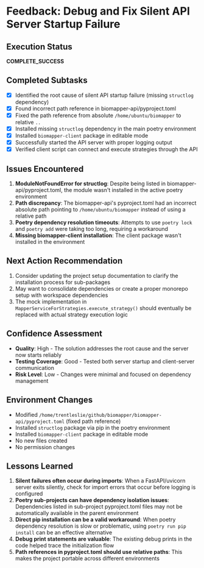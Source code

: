 # Feedback: Debug and Fix Silent API Server Startup Failure

## Execution Status
**COMPLETE_SUCCESS**

## Completed Subtasks
- [x] Identified the root cause of silent API startup failure (missing `structlog` dependency)
- [x] Found incorrect path reference in biomapper-api/pyproject.toml
- [x] Fixed the path reference from absolute `/home/ubuntu/biomapper` to relative `..`
- [x] Installed missing `structlog` dependency in the main poetry environment
- [x] Installed `biomapper-client` package in editable mode
- [x] Successfully started the API server with proper logging output
- [x] Verified client script can connect and execute strategies through the API

## Issues Encountered
1. **ModuleNotFoundError for structlog**: Despite being listed in biomapper-api/pyproject.toml, the module wasn't installed in the active poetry environment
2. **Path discrepancy**: The biomapper-api's pyproject.toml had an incorrect absolute path pointing to `/home/ubuntu/biomapper` instead of using a relative path
3. **Poetry dependency resolution timeouts**: Attempts to use `poetry lock` and `poetry add` were taking too long, requiring a workaround
4. **Missing biomapper-client installation**: The client package wasn't installed in the environment

## Next Action Recommendation
1. Consider updating the project setup documentation to clarify the installation process for sub-packages
2. May want to consolidate dependencies or create a proper monorepo setup with workspace dependencies
3. The mock implementation in `MapperServiceForStrategies.execute_strategy()` should eventually be replaced with actual strategy execution logic

## Confidence Assessment
- **Quality**: High - The solution addresses the root cause and the server now starts reliably
- **Testing Coverage**: Good - Tested both server startup and client-server communication
- **Risk Level**: Low - Changes were minimal and focused on dependency management

## Environment Changes
- Modified `/home/trentleslie/github/biomapper/biomapper-api/pyproject.toml` (fixed path reference)
- Installed `structlog` package via pip in the poetry environment
- Installed `biomapper-client` package in editable mode
- No new files created
- No permission changes

## Lessons Learned
1. **Silent failures often occur during imports**: When a FastAPI/uvicorn server exits silently, check for import errors that occur before logging is configured
2. **Poetry sub-projects can have dependency isolation issues**: Dependencies listed in sub-project pyproject.toml files may not be automatically available in the parent environment
3. **Direct pip installation can be a valid workaround**: When poetry dependency resolution is slow or problematic, using `poetry run pip install` can be an effective alternative
4. **Debug print statements are valuable**: The existing debug prints in the code helped trace the initialization flow
5. **Path references in pyproject.toml should use relative paths**: This makes the project portable across different environments